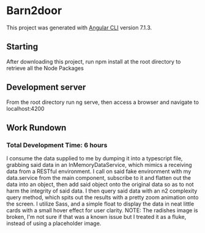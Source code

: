 # Barn2door

This project was generated with [Angular CLI](https://github.com/angular/angular-cli) version 7.1.3.

## Starting
After downloading this project, run npm install at the root directory to retrieve all the Node Packages

## Development server
From the root directory run ng serve, then access a browser and navigate to localhost:4200

## Work Rundown
### Total Development Time: 6 hours
I consume the data supplied to me by dumping it into a typescript file, grabbing said data in an InMemoryDataService, which mimics a receiving data from a RESTful environment.  I call on said fake environment with my data.service from the main component, subscribe to it and flatten out the data into an object, then add said object onto the original data so as to not harm the integrity of said data.  I then query said data with an n2 complexity query method, which spits out the results with a pretty zoom animation onto the screen.  I utilize Sass, and a simple float to display the data in neat little cards with a small hover effect for user clarity.  NOTE: The radishes image is broken, I'm not sure if that was a known issue but I treated it as a fluke, instead of using a placeholder image.  

